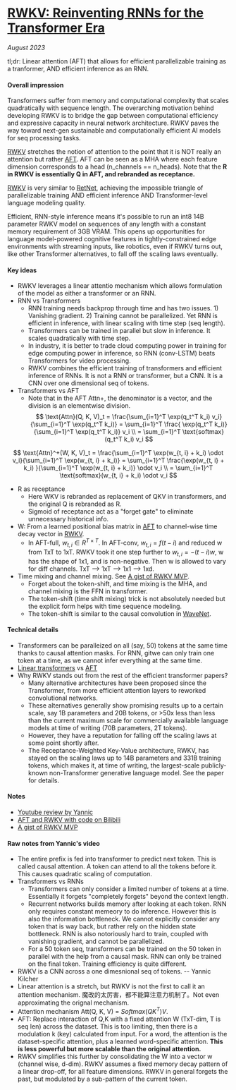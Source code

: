 # [RWKV: Reinventing RNNs for the Transformer Era](https://arxiv.org/abs/2305.13048)

_August 2023_

tl;dr: Linear attention (AFT) that allows for efficient parallelizable training as a tranformer, AND efficient inference as an RNN.

#### Overall impression
Transformers suffer from memory and computational complexity that scales quadratically with sequence length. The overarching motivation behind developing RWKV is to bridge the gap between computational efficiency and expressive capacity in neural network architecture. RWKV paves the way toward next-gen sustainable and computationally efficient AI models for seq processing tasks.

[RWKV](rwkv.md) stretches the notion of attention to the point that it is NOT really an attention but rather [AFT](aft.md). AFT can be seen as a MHA where each feature dimension corresponds to a head (n_channels == n_heads). Note that the **R in RWKV is essentially Q in AFT, and rebranded as receptance.**

[RWKV](rwkv.md) is very similar to [RetNet](retnet.md), achieving the impossible triangle of parallelizable training AND efficient inference AND Transformer-level language modeling quality.

Efficient, RNN-style inference means it's possible to run an int8 14B parameter RWKV model on sequences of any length with a constant memory requirement of 3GB VRAM. This opens up opportunities for language model-powered cognitive features in tightly-constrained edge environments with streaming inputs, like robotics, even if RWKV turns out, like other Transformer alternatives, to fall off the scaling laws eventually.


#### Key ideas
- RWKV leverages a linear attentio mechanism which allows formulation of the model as either a transformer or an RNN.
- RNN vs Transformers
	- RNN training needs backprop through time and has two issues. 1) Vanishing gradient. 2) Training cannot be parallelized. Yet RNN is efficient in inference, with linear scaling with time step (seq length).
	- Transformers can be trained in parallel but slow in inference. It scales quadratically with time step. 
	- In industry, it is better to trade cloud computing power in training for edge computing power in inference, so RNN (conv-LSTM) beats Transformers for video processing.
	- RWKV combines the efficient training of transformers and efficient inference of RNNs. It is not a RNN or transformer, but a CNN. It is a CNN over one dimensional seq of tokens. 
- Transformers vs AFT
	- Note that in the AFT Attn+, the denominator is a vector, and the division is an elementwise division.
$$
\text{Attn}(Q, K, V)_t = \frac{\sum_{i=1}^T \exp(q_t^T k_i) v_i}{\sum_{i=1}^T \exp(q_t^T k_i)} = \sum_{i=1}^T \frac{ \exp(q_t^T k_i)}{\sum_{i=1}^T \exp(q_t^T k_i)} v_i \\
= \sum_{i=1}^T \text{softmax}(q_t^T k_i)  v_i
$$ 

$$
\text{Attn}^+(W, K, V)_t = \frac{\sum_{i=1}^T \exp(w_{t, i} + k_i) \odot v_i}{\sum_{i=1}^T \exp(w_{t, i} + k_i)} = \sum_{i=1}^T \frac{\exp(w_{t, i} + k_i) }{\sum_{i=1}^T \exp(w_{t, i} + k_i)} \odot v_i \\
= \sum_{i=1}^T \text{softmax}(w_{t, i} + k_i) \odot v_i
$$

- R as receptance
	- Here WKV is rebranded as replacement of QKV in transformers, and the original Q is rebranded as R.
	- Sigmoid of receptance act as a "forget gate" to eliminate unnecessary historical info.
- W: From a learned positional bias matrix in [AFT](aft.md) to channel-wise time decay vector in [RWKV](rwkv.md).
	- In AFT-full, $w_{t,i} \in R^{T \times T}$. In AFT-conv, $w_{t,i} = f(t-i)$ and reduced w from TxT to 1xT. RWKV took it one step further to $w_{t,i} = -(t-i)w$, w has the shape of 1x1, and is non-negative. Then w is allowed to vary for diff channels. TxT --> 1xT --> 1x1 --> 1xd.
- Time mixing and channel mixing. See [A gist of RWKV MVP](https://gist.github.com/mattiasarro/c925e789e0358436f3e6c12731f5a196).
	- Forget about the token-shift, and time mixing is the MHA, and channel mixing is the FFN in transformer. 
	- The token-shift (time shift mixing) trick is not absolutely needed but the explicit form helps with time sequence modeling.
	- The token-shift is similar to the causal convolution in [WaveNet](https://arxiv.org/abs/1609.03499).

#### Technical details
- Transformers can be paralleized on all (say, 50) tokens at the same time thanks to causal attention masks. For RNN, gitwe can only train one token at a time, as we cannot infer everything at the same time.
- [Linear transformers](transformers_are_rnns.md) vs [AFT](aft.md)
- Why RWKV stands out from the rest of the efficient transformer papers?
	- Many alternative architectures have been proposed since the Transformer, from more efficient attention layers to reworked convolutional networks.
	- These alternatives generally show promising results up to a certain scale, say 1B parameters and 20B tokens, or >50x less than less than the current maximum scale for commercially available language models at time of writing (70B parameters, 2T tokens).
	- However, they have a reputation for falling off the scaling laws at some point shortly after.
	- The Receptance-Weighted Key-Value architecture, RWKV, has stayed on the scaling laws up to 14B parameters and 331B training tokens, which makes it, at time of writing, the largest-scale publicly-known non-Transformer generative language model. See the paper for details.

#### Notes
- [Youtube review by Yannic](https://www.youtube.com/watch?v=x8pW19wKfXQ)
- [AFT and RWKV with code on Bilibili](https://www.bilibili.com/video/BV1zW4y1D7Qg)
- [A gist of RWKV MVP](https://gist.github.com/mattiasarro/c925e789e0358436f3e6c12731f5a196)


#### Raw notes from Yannic's video
- The entire prefix is fed into transformer to predict next token. This is called causal attention. A token can attend to all the tokens before it. This causes quadratic scaling of computation.
- Transformers vs RNNs
	- Transformers can only consider a limited number of tokens at a time. Essentially it forgets "completely forgets" beyond the context length.
	- Recurrent networks builds memory after looking at each token. RNN only requires constant memeory to do inference. However this is also the information bottleneck. We cannot explicitly consider any token that is way back, but rather rely on the hidden state bottleneck. RNN is also notoriously hard to train, coupled with vanishing gradient, and cannot be parallelized.
	- For a 50 token seq, transformers can be trained on the 50 token in parallel with the help from a causal mask. RNN can only be trained on the final token. Training efficiency is quite different.
- RWKV is a CNN across a one dimesnional seq of tokens. -- Yannic Kilcher
- Linear attention is a stretch, but RWKV is not the first to call it an attention mechanism. 魔改的太厉害，都不能算注意力机制了。Not even approximating the orignal mechanism.
- Attention mechanism Att(Q, K, V) = $Softmax(QK^T)V$.
- AFT: Replace interaction of Q,K with a fixed attention W (TxT-dim, T is seq len) across the dataset. This is too limiting, then there is a modulation k (key) calculated from input. For a word, the attention is the dataset-specific attention, plus a learned word-specific attention. **This is less powerful but more scalable than the original attention.**
- RWKV simplifies this further by consolidating the W into a vector w (channel wise, d-dim). RWKV assumes a fixed memory decay pattern of a linear drop-off, for all feature dimensions. RWKV in general forgets the past, but modulated by a sub-pattern of the current token.









